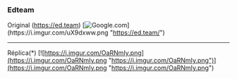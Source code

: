 ### Edteam

Original (https://ed.team)
[![Google.com](https://i.imgur.com/uX9dxww.png "https://ed.team/")](https://i.imgur.com/uX9dxww.png "https://ed.team/")

------------



Réplica(*)
[![https://i.imgur.com/OaRNmIy.png](https://i.imgur.com/OaRNmIy.png "https://i.imgur.com/OaRNmIy.png")](https://i.imgur.com/OaRNmIy.png "https://i.imgur.com/OaRNmIy.png")
